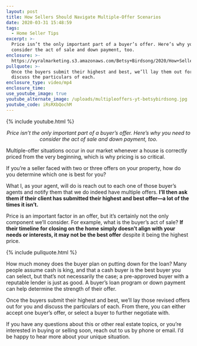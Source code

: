 ```yaml
---
layout: post
title: How Sellers Should Navigate Multiple-Offer Scenarios
date: 2020-03-31 15:48:59
tags:
  - Home Seller Tips
excerpt: >-
  Price isn’t the only important part of a buyer’s offer. Here’s why you need to
  consider the act of sale and down payment, too.
enclosure: >-
  https://vyralmarketing.s3.amazonaws.com/Betsy+Birdsong/2020/How+Sellers+Should+Navigate+Multiple-Offer+Scenarios.mp4
pullquote: >-
  Once the buyers submit their highest and best, we’ll lay them out for you and
  discuss the particulars of each.
enclosure_type: video/mp4
enclosure_time:
use_youtube_image: true
youtube_alternate_image: /uploads/multipleoffers-yt-betsybirdsong.jpg
youtube_code: iRsRXbQochM
---
```


{% include youtube.html %}

<p style="text-align:center"><em>Price isn’t the only important part of a buyer’s offer. Here’s why you need to consider the act of sale and down payment, too.</em></p>

Multiple-offer situations occur in our market whenever a house is correctly priced from the very beginning, which is why pricing is so critical.&nbsp;

If you’re a seller faced with two or three offers on your property, how do you determine which one is best for you?&nbsp;

What I, as your agent, will do is reach out to each one of those buyer’s agents and notify them that we do indeed have multiple offers. **I’ll then ask them if their client has submitted their highest and best offer—a lot of the times it isn’t.&nbsp;**

Price is an important factor in an offer, but it’s certainly not the only component we’ll consider. For example, what is the buyer’s act of sale? **If their timeline for closing on the home simply doesn’t align with your needs or interests, it may not be the best offer** despite it being the highest price.&nbsp;

{% include pullquote.html %}

How much money does the buyer plan on putting down for the loan? Many people assume cash is king, and that a cash buyer is the best buyer you can select, but that’s not necessarily the case; a pre-approved buyer with a reputable lender is just as good. A buyer’s loan program or down payment can help determine the strength of their offer.&nbsp;

Once the buyers submit their highest and best, we’ll lay those revised offers out for you and discuss the particulars of each. From there, you can either accept one buyer’s offer, or select a buyer to further negotiate with.&nbsp;

If you have any questions about this or other real estate topics, or you’re interested in buying or selling soon, reach out to us by phone or email. I’d be happy to hear more about your unique situation.
